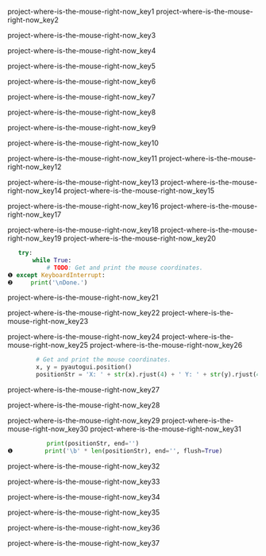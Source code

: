 project-where-is-the-mouse-right-now_key1
project-where-is-the-mouse-right-now_key2


project-where-is-the-mouse-right-now_key3


project-where-is-the-mouse-right-now_key4


project-where-is-the-mouse-right-now_key5


project-where-is-the-mouse-right-now_key6


project-where-is-the-mouse-right-now_key7


project-where-is-the-mouse-right-now_key8


project-where-is-the-mouse-right-now_key9


project-where-is-the-mouse-right-now_key10


project-where-is-the-mouse-right-now_key11
project-where-is-the-mouse-right-now_key12



project-where-is-the-mouse-right-now_key13
project-where-is-the-mouse-right-now_key14
project-where-is-the-mouse-right-now_key15


project-where-is-the-mouse-right-now_key16
project-where-is-the-mouse-right-now_key17



project-where-is-the-mouse-right-now_key18
project-where-is-the-mouse-right-now_key19
project-where-is-the-mouse-right-now_key20
```python
   try:
       while True:
           # TODO: Get and print the mouse coordinates.
❶ except KeyboardInterrupt:
❷     print('\nDone.')
```
project-where-is-the-mouse-right-now_key21


project-where-is-the-mouse-right-now_key22
project-where-is-the-mouse-right-now_key23



project-where-is-the-mouse-right-now_key24
project-where-is-the-mouse-right-now_key25
project-where-is-the-mouse-right-now_key26
```python
        # Get and print the mouse coordinates.
        x, y = pyautogui.position()
        positionStr = 'X: ' + str(x).rjust(4) + ' Y: ' + str(y).rjust(4)
```
project-where-is-the-mouse-right-now_key27


project-where-is-the-mouse-right-now_key28



project-where-is-the-mouse-right-now_key29
project-where-is-the-mouse-right-now_key30
project-where-is-the-mouse-right-now_key31
```python
           print(positionStr, end='')
❶         print('\b' * len(positionStr), end='', flush=True)
```
project-where-is-the-mouse-right-now_key32


project-where-is-the-mouse-right-now_key33


project-where-is-the-mouse-right-now_key34


project-where-is-the-mouse-right-now_key35


project-where-is-the-mouse-right-now_key36



project-where-is-the-mouse-right-now_key37

